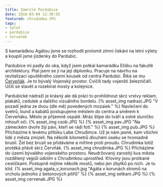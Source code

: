 ```yaml
---
title: Zamrzlé Pardubice
date: 2018-03-04 12:30:55
featured: chrudimka.JPG
tags:
- výlet
- pardubice
- červeňák
---
```

S kamarádkou Agátou jsme se rozhodli prolomit zimní čekání na letní výlety a koupili jsme jízdenky do Pardubic.

<!-- more -->
Pardubice mi padly do oka, když jsem potkal kamarádku Elišku na fakultě architektury. Ptal jsem se jí na její diplomku. Pracuje na návrhu na revitalizaci opuštěného území kousek od centra Pardubic. Říká se mu [Červeňák](https://mapy.cz/s/2CcNk). Je to bývalý Vojenský prostor. Cvičili tady vojenští železničáři. Učili se stavět a rozebírat mosty a kolejnice. 

Pardubické nádraží je krásný ale dá práci to prohlídnout skrz vrstvy reklam, plakátů, cedulek a dalšího vizuálního bordelu.
{% asset_img nadrazi.JPG "V pozadí jedna ze dvou (dle mě) povedených mozaiek." %}
Navlečení do svetrů, bund a kabátů postupujeme městem do centra a směrem k Červeňáku. Město je příjemně ospalé. Mráz štípe do tváří a ostré sluníčko mhouří oči.
{% asset_img csob.JPG %}
{% asset_img pav.JPG "Na zámeckém dvoře žijí pávi, kteří se rádi fotí." %}
{% asset_img pub.JPG %}
Přicházíme k levému přítoku Labe Chrudimce. Už je nám jasné, kam všichni lidé z města zmizeli. Na několik kilometrů dlouhém úseku se hromadně bruslí. Žel bez bruslí se přidáváme a míříme proti proudu. Chrudimka totiž protéká přávě skrz Červňák.
{% asset_img chrudimka.JPG %}
Přicházíme do území bývalého vojenského prostoru. Neudržovaný zarostlý kus města rozdělený vejpůl údolím s Chrudimkou uprostřed. Křoviny jsou protkané cestičkami. Postupně míjíme několik mostů, nebo jen zbytků po nich. Je tu klid.
{% asset_img agata_v_korunach.jpg "Agáta v korunách stromů na vrcholu jednoho z betonových pilířů" %}
{% asset_img setkani.JPG  %}
{% asset_img cervenak.JPG  %}
